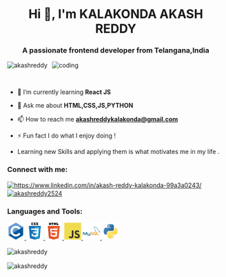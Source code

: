 
<h1 align="center">Hi 👋, I'm KALAKONDA AKASH REDDY</h1>
<h3 align="center">A passionate frontend developer from Telangana,India</h3>
<img align="right" alt="coding" width="400"src="https://camo.githubusercontent.com/34e862d9def27d69ab19996e862d6571a6d8bd7aa4d1a17bb07ba4fc0a0752e0/68747470733a2f2f6861636b2e636f64696e67626c6f636b732e636f6d2f5f6e7578742f696d672f6d61696e6769662e313634363032312e676966">

<p align="left"> <img src="https://komarev.com/ghpvc/?username=akashreddy&label=Profile%20views&color=0e75b6&style=flat" alt="akashreddy" /> </p>

<p align="left"> <a href="https://twitter.com/" target="blank"><img src="https://img.shields.io/twitter/follow/?logo=twitter&style=for-the-badge" alt="" /></a> </p>

- 🌱 I’m currently learning **React JS**



- 💬 Ask me about **HTML,CSS,JS,PYTHON**

- 📫 How to reach me **akashreddykalakonda@gmail.com**
-  ⚡ Fun fact I do what I enjoy doing !
- Learning new Skills and applying them is what motivates me in my life .

<h3 align="left">Connect with me:</h3>
<p align="left">
<a href="https://linkedin.com/in/https://www.linkedin.com/in/akash-reddy-kalakonda-99a3a0243/" target="blank"><img align="center" src="https://raw.githubusercontent.com/rahuldkjain/github-profile-readme-generator/master/src/images/icons/Social/linked-in-alt.svg" alt="https://www.linkedin.com/in/akash-reddy-kalakonda-99a3a0243/" height="30" width="40" /></a>
<a href="https://instagram.com/akashreddy2524" target="blank"><img align="center" src="https://raw.githubusercontent.com/rahuldkjain/github-profile-readme-generator/master/src/images/icons/Social/instagram.svg" alt="akashreddy2524" height="30" width="40" /></a>
</p>

<h3 align="left">Languages and Tools:</h3>
<p align="left"> <a href="https://www.cprogramming.com/" target="_blank" rel="noreferrer"> <img src="https://raw.githubusercontent.com/devicons/devicon/master/icons/c/c-original.svg" alt="c" width="40" height="40"/> </a> <a href="https://www.w3schools.com/css/" target="_blank" rel="noreferrer"> <img src="https://raw.githubusercontent.com/devicons/devicon/master/icons/css3/css3-original-wordmark.svg" alt="css3" width="40" height="40"/> </a> <a href="https://www.w3.org/html/" target="_blank" rel="noreferrer"> <img src="https://raw.githubusercontent.com/devicons/devicon/master/icons/html5/html5-original-wordmark.svg" alt="html5" width="40" height="40"/> </a> <a href="https://developer.mozilla.org/en-US/docs/Web/JavaScript" target="_blank" rel="noreferrer"> <img src="https://raw.githubusercontent.com/devicons/devicon/master/icons/javascript/javascript-original.svg" alt="javascript" width="40" height="40"/> </a> <a href="https://www.mysql.com/" target="_blank" rel="noreferrer"> <img src="https://raw.githubusercontent.com/devicons/devicon/master/icons/mysql/mysql-original-wordmark.svg" alt="mysql" width="40" height="40"/> </a> <a href="https://www.python.org" target="_blank" rel="noreferrer"> <img src="https://raw.githubusercontent.com/devicons/devicon/master/icons/python/python-original.svg" alt="python" width="40" height="40"/> </a> </p>

<p><img align="center" src="https://github-readme-stats.vercel.app/api/top-langs?username=akashreddy&show_icons=true&locale=en&layout=compact" alt="akashreddy" /></p>

<p><img align="center" src="https://github-readme-streak-stats.herokuapp.com/?user=akashreddy&" alt="akashreddy" /></p>
